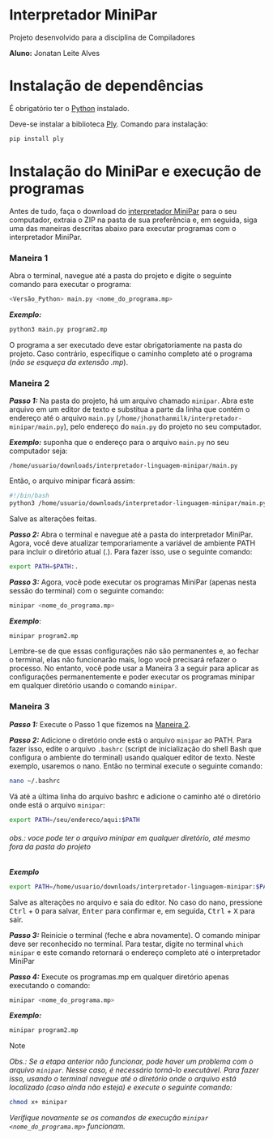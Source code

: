 # Interpretador MiniPar

Projeto desenvolvido para a disciplina de Compiladores <p>
**Aluno:** Jonatan Leite Alves

# Instalação de dependências
É obrigatório ter o [Python](https://www.python.org/) instalado.<p>
Deve-se instalar a biblioteca [Ply](https://www.dabeaz.com/ply/ply.html). Comando para instalação:
```sh
pip install ply
```
# Instalação do MiniPar e execução de programas

Antes de tudo, faça o download do [interpretador MiniPar](https://github.com/JhonathanMilk/Interpretador-Linguagem-Minipar/archive/refs/heads/main.zip) para o seu computador, extraia o ZIP na pasta de sua preferência e, em seguida, siga uma das maneiras descritas abaixo para executar programas com o interpretador MiniPar.
### Maneira 1
Abra o terminal, navegue até a pasta do projeto e digite o seguinte comando para executar o programa:
```sh
<Versão_Python> main.py <nome_do_programa.mp>
```
***Exemplo:***
```sh
python3 main.py program2.mp
```
O programa a ser executado deve estar obrigatoriamente na pasta do projeto. Caso contrário, especifique o caminho completo até o programa (*não se esqueça da extensão .mp*).
### Maneira 2
***Passo 1:*** Na pasta do projeto, há um arquivo chamado `minipar`. Abra este arquivo em um editor de texto e substitua a parte da linha que contém o endereço até o arquivo `main.py` (```/home/jhonathanmilk/interpretador-minipar/main.py```), pelo endereço do `main.py` do projeto no seu computador.

***Exemplo:***
suponha que o endereço para o arquivo `main.py` no seu computador seja:
```
/home/usuario/downloads/interpretador-linguagem-minipar/main.py
```
Então, o arquivo minipar ficará assim:
```sh
#!/bin/bash
python3 /home/usuario/downloads/interpretador-linguagem-minipar/main.py "$@"
```
Salve as alterações feitas. <p> 
***Passo 2:*** Abra o terminal e navegue até a pasta do interpretador MiniPar. Agora, você deve atualizar temporariamente a variável de ambiente PATH para incluir o diretório atual (.). Para fazer isso, use o seguinte comando:
```sh
export PATH=$PATH:.
```
***Passo 3:*** Agora, você pode executar os programas MiniPar (apenas nesta sessão do terminal) com o seguinte comando:
```sh
minipar <nome_do_programa.mp>
```
***Exemplo***:
```sh
minipar program2.mp
```
Lembre-se de que essas configurações não são permanentes e, ao fechar o terminal, elas não funcionarão mais, logo você precisará refazer o processo. No entanto, você pode usar a Maneira 3 a seguir para aplicar as configurações permanentemente e poder executar os programas minipar em qualquer diretório usando o comando `minipar`.
### Maneira 3
***Passo 1:*** Execute o Passo 1 que fizemos na [Maneira 2](#maneira-2). <p>
***Passo 2:*** Adicione o diretório onde está o arquivo `minipar` ao PATH. Para fazer isso, edite o arquivo `.bashrc` (script de inicialização do shell Bash que configura o ambiente do terminal) usando qualquer editor de texto. Neste exemplo, usaremos o nano. Então no terminal execute o seguinte comando:
```sh
nano ~/.bashrc
```
Vá até a última linha do arquivo bashrc e adicione o caminho até o diretório onde está o arquivo `minipar`:
```sh
export PATH=/seu/endereco/aqui:$PATH
```
###### *obs.: voce pode ter o arquivo minipar em qualquer diretório, até mesmo fora da pasta do projeto* <p>
***Exemplo***
```sh
export PATH=/home/usuario/downloads/interpretador-linguagem-minipar:$PATH
```
Salve as alterações no arquivo e saia do editor. No caso do nano, pressione <kbd>Ctrl</kbd> + <kbd>O</kbd> para salvar, <kbd>Enter</kbd> para confirmar e, em seguida, <kbd>Ctrl</kbd> + <kbd>X</kbd> para sair. <p>
***Passo 3:*** Reinicie o terminal (feche e abra novamente). O comando minipar deve ser reconhecido no terminal. Para testar, digite no terminal `which minipar` e este comando retornará o endereço completo até o interpretador MiniPar<p>
***Passo 4:*** Execute os programas.mp em qualquer diretório apenas executando o comando:
```sh
minipar <nome_do_programa.mp>
```
***Exemplo:***
```sh
minipar program2.mp
```
> [!NOTE]
>*Obs.: Se a etapa anterior não funcionar, pode haver um problema com o arquivo `minipar`. Nesse caso, é necessário torná-lo executável. Para fazer isso, usando o terminal navegue até o diretório onde o arquivo está localizado (caso ainda não esteja) e execute o seguinte comando:*
>```sh
>chmod x+ minipar
>```
> *Verifique novamente se os comandos de execução `minipar <nome_do_programa.mp>` funcionam.*
